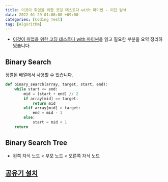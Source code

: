 ```yaml
---
title: 이것이 취업을 위한 코딩 테스트다 with 파이썬 - 이진 탐색
data: 2022-01-29 01:00:00 +09:00
categories: [Coding Test]
tag: [Algorithm]
---
```


- [이것이 취업을 위한 코딩 테스트다 with 파이썬](https://www.aladin.co.kr/shop/wproduct.aspx?ItemId=247882118)을 읽고 필요한 부분을 요약 정리하였습니다.

## Binary Search
정렬된 배열에서 사용할 수 있습니다.
```python
def binary_search(array, target, start, end):
    while start <= end:
        mid = (start + end) // 2
        if array[mid] == target:
            return mid
        elif array[mid] > target:
            end = mid - 1
        else:
            start = mid + 1
    return
```
## Binary Search Tree
- 왼쪽 자식 노드 < 부모 노드 < 오른쪽 자식 노드


## [공유기 설치](https://www.acmicpc.net/problem/2110)
```python

```
